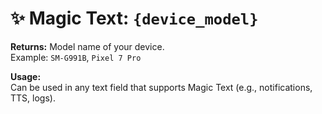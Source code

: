 # ✨ Magic Text: `{device_model}`

**Returns:** Model name of your device.  
Example: `SM-G991B`, `Pixel 7 Pro`

**Usage:**  
Can be used in any text field that supports Magic Text (e.g., notifications, TTS, logs).
